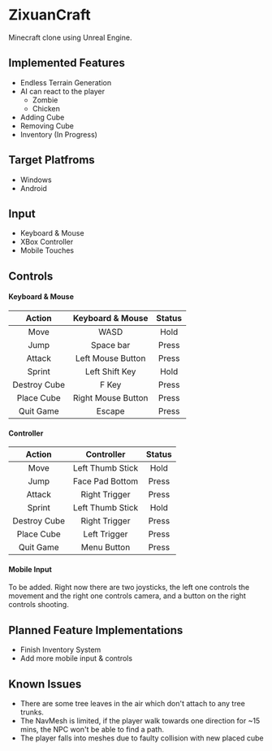 # ZixuanCraft
Minecraft clone using Unreal Engine.

## Implemented Features
- Endless Terrain Generation
- AI can react to the player
    - Zombie
    - Chicken
- Adding Cube
- Removing Cube
- Inventory (In Progress)

## Target Platfroms
- Windows
- Android

## Input
- Keyboard & Mouse
- XBox Controller
- Mobile Touches

## Controls
#### Keyboard & Mouse
| Action        | Keyboard & Mouse   | Status             |
|:-------------:| :-----------------:|:------------------:|
| Move          | WASD               | Hold               |
| Jump          | Space bar          | Press              |
| Attack        | Left Mouse Button  | Press              |
| Sprint        | Left Shift Key     | Hold               |
| Destroy Cube  | F Key              | Press              |
| Place Cube    | Right Mouse Button | Press              |
| Quit Game     | Escape             | Press              |

#### Controller
| Action        | Controller         | Status             |
|:-------------:|:------------------:|:------------------:|
| Move          | Left Thumb Stick   | Hold               |
| Jump          | Face Pad Bottom    | Press              |
| Attack        | Right Trigger      | Press              |
| Sprint        | Left Thumb Stick   | Hold               |
| Destroy Cube  | Right Trigger      | Press              |
| Place Cube    | Left Trigger       | Press              |
| Quit Game     | Menu Button        | Press              |

#### Mobile Input
To be added. Right now there are two joysticks, the left one controls the movement and the right one controls camera, and a button on the right controls shooting.

## Planned Feature Implementations
- Finish Inventory System
- Add more mobile input & controls

## Known Issues
- There are some tree leaves in the air which don't attach to any tree trunks.
- The NavMesh is limited, if the player walk towards one direction for ~15 mins, the NPC won't be able to find a path.
- The player falls into meshes due to faulty collision with new placed cube